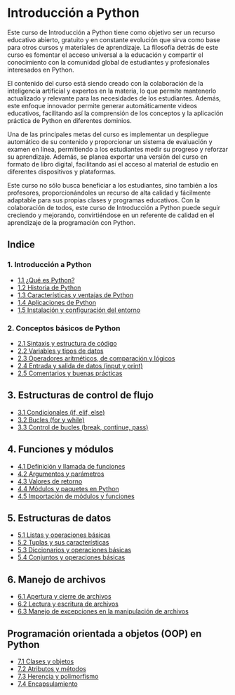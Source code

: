 # Introducción a Python

Este curso de Introducción a Python tiene como objetivo ser un recurso educativo abierto, gratuito y en constante evolución que sirva como base para otros cursos y materiales de aprendizaje. La filosofía detrás de este curso es fomentar el acceso universal a la educación y compartir el conocimiento con la comunidad global de estudiantes y profesionales interesados en Python.

El contenido del curso está siendo creado con la colaboración de la inteligencia artificial y expertos en la materia, lo que permite mantenerlo actualizado y relevante para las necesidades de los estudiantes. Además, este enfoque innovador permite generar automáticamente videos educativos, facilitando así la comprensión de los conceptos y la aplicación práctica de Python en diferentes dominios.

Una de las principales metas del curso es implementar un despliegue automático de su contenido y proporcionar un sistema de evaluación y examen en línea, permitiendo a los estudiantes medir su progreso y reforzar su aprendizaje. Además, se planea exportar una versión del curso en formato de libro digital, facilitando así el acceso al material de estudio en diferentes dispositivos y plataformas.

Este curso no sólo busca beneficiar a los estudiantes, sino también a los profesores, proporcionándoles un recurso de alta calidad y fácilmente adaptable para sus propias clases y programas educativos. Con la colaboración de todos, este curso de Introducción a Python puede seguir creciendo y mejorando, convirtiéndose en un referente de calidad en el aprendizaje de la programación con Python.


## Indice

### 1. Introducción a Python
- [1.1 ¿Qué es Python?](./1.%20introduccion_a_python/1.1%20que_es_python.md)
- [1.2 Historia de Python](./1.%20introduccion_a_python/1.2%20historia_de_python.md)
- [1.3 Características y ventajas de Python](./1.%20introduccion_a_python/1.3%20caracteristicas_y_ventajas_de_python.md)
- [1.4 Aplicaciones de Python](./1.%20introduccion_a_python/1.4%20aplicaciones_de_python.md)
- [1.5 Instalación y configuración del entorno](./1.%20introduccion_a_python/1.5%20instalacion_y_configuracion_del_entorno.md)

### 2. Conceptos básicos de Python
- [2.1 Sintaxis y estructura de código](./2.%20conceptos_basicos_de_python/2.1%20sintaxis_y_estructura_de_codigo.md)
- [2.2 Variables y tipos de datos](./2.%20conceptos_basicos_de_python/2.2%20variables_y_tipos_de_datos.md)
- [2.3 Operadores aritméticos, de comparación y lógicos](./2.%20conceptos_basicos_de_python/2.3%20operadores_aritmeticos_de_comparacion_y_logicos.md)
- [2.4 Entrada y salida de datos (input y print)](./2.%20conceptos_basicos_de_python/2.4%20entrada_y_salida_de_datos.md)
- [2.5 Comentarios y buenas prácticas](./2.%20conceptos_basicos_de_python/2.5%20comentarios_y_buenas_practicas.md)

## 3. Estructuras de control de flujo
- [3.1 Condicionales (if, elif, else)](./3.%20estructuras_de_control_de_flujo/3.1%20condicionales_if_elif_else.md)
- [3.2 Bucles (for y while)](./3.%20estructuras_de_control_de_flujo/3.2%20bucles_for_y_while.md)
- [3.3 Control de bucles (break, continue, pass)](./3.%20estructuras_de_control_de_flujo/3.3%20control_de_bucles_break_continue_pass.md)

## 4. Funciones y módulos
- [4.1 Definición y llamada de funciones](./4.%20funciones_y_modulos/4.1%20definicion_y_llamada_de_funciones.md)
- [4.2 Argumentos y parámetros](./4.%20funciones_y_modulos/4.2%20argumentos_y_parametros.md)
- [4.3 Valores de retorno](./4.%20funciones_y_modulos/4.3%20valores_de_retorno.md)
- [4.4 Módulos y paquetes en Python](./4.%20funciones_y_modulos/4.4%20modulos_y_paquetes_en_python.md)
- [4.5 Importación de módulos y funciones](./4.%20funciones_y_modulos/4.5%20importacion_de_modulos_y_funciones.md)

## 5. Estructuras de datos
- [5.1 Listas y operaciones básicas](./5.%20estructuras_de_datos/5.1%20listas_y_operaciones_basicas.md)
- [5.2 Tuplas y sus características](./5.%20estructuras_de_datos/5.2%20tuplas_y_sus_caracteristicas.md)
- [5.3 Diccionarios y operaciones básicas](./5.%20estructuras_de_datos/5.3%20diccionarios_y_operaciones_basicas.md)
- [5.4 Conjuntos y operaciones básicas](./5.%20estructuras_de_datos/5.4%20conjuntos_y_operaciones_basicas.md)

## 6. Manejo de archivos
- [6.1 Apertura y cierre de archivos](./6.%20manejo_de_archivos/6.1%20apertura_y_cierre_de_archivos.md)
- [6.2 Lectura y escritura de archivos](./6.%20manejo_de_archivos/6.2%20lectura_y_escritura_de_archivos.md)
- [6.3 Manejo de excepciones en la manipulación de archivos](./6.%20manejo_de_archivos/6.3%20manejo_de_excepciones_en_la_manipulacion_de_archivos.md)

## Programación orientada a objetos (OOP) en Python
- [7.1 Clases y objetos](./7.%20programacion_orientada_a_objetos_en_python/7.1%20clases_y_objetos.md)
- [7.2 Atributos y métodos](./7.%20programacion_orientada_a_objetos_en_python/7.2%20atributos_y_metodos.md)
- [7.3 Herencia y polimorfismo](./7.%20programacion_orientada_a_objetos_en_python/7.3%20herencia_y_polimorfismo.md)
- [7.4 Encapsulamiento](./7.%20programacion_orientada_a_objetos_en_python/7.4%20encapsulamiento.md)

